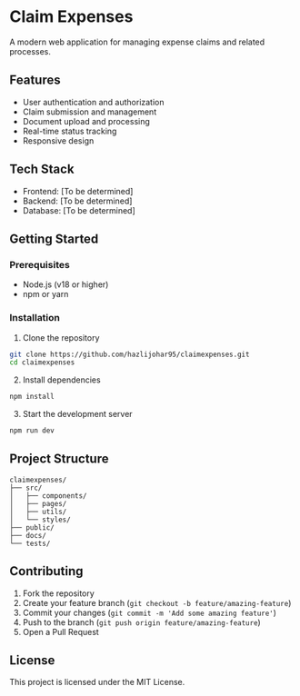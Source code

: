 # Claim Expenses

A modern web application for managing expense claims and related processes.

## Features

- User authentication and authorization
- Claim submission and management
- Document upload and processing
- Real-time status tracking
- Responsive design

## Tech Stack

- Frontend: [To be determined]
- Backend: [To be determined]
- Database: [To be determined]

## Getting Started

### Prerequisites

- Node.js (v18 or higher)
- npm or yarn

### Installation

1. Clone the repository
```bash
git clone https://github.com/hazlijohar95/claimexpenses.git
cd claimexpenses
```

2. Install dependencies
```bash
npm install
```

3. Start the development server
```bash
npm run dev
```

## Project Structure

```
claimexpenses/
├── src/
│   ├── components/
│   ├── pages/
│   ├── utils/
│   └── styles/
├── public/
├── docs/
└── tests/
```

## Contributing

1. Fork the repository
2. Create your feature branch (`git checkout -b feature/amazing-feature`)
3. Commit your changes (`git commit -m 'Add some amazing feature'`)
4. Push to the branch (`git push origin feature/amazing-feature`)
5. Open a Pull Request

## License

This project is licensed under the MIT License. 
